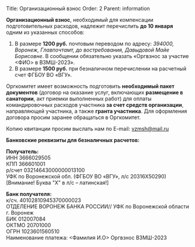 Title: Организационный взнос
Order: 2
Parent: information

**Организационный взнос**, необходимый для компенсации подготовительных расходов, надлежит перечислить **до 10 января** одним из указанных способов:

1. В размере **1200 руб.** почтовым переводом по адресу: *394000, Воронеж, Главпочтамт, до востребования, Давыдовой Майе Борисовне*. В сообщении обязательно указать «Оргвзнос за участие <ФИО> в ВЗМШ-2023».
2. В размере **1500 руб.** при безналичном перечислении на расчетный счет ФГБОУ ВО «ВГУ».

Оргкомитет имеет возможность подготовить **необходимый пакет документов** (договор на оказание услуг, включающих **размещение в санатории**, акт приемки выполненных работ) для оплаты командировочных расходов участника **за счет средств организации**, направляющей участника, а также **гранта участника**. Для оформления договора просим заранее обращаться в Оргкомитет.

Копию квитанции просим выслать нам по E-mail: [vzmsh@mail.ru](mailto:vzmsh@mail.ru)

**Банковские реквизиты для безналичных расчетов:**

**Получатель:**  
ИНН 3666029505  
КПП 366601001  
р/счет 03214643000000013100  
УФК по Воронежской обл. (ФГБОУ ВО «ВГУ», л/с 20316Х50290)  
[Внимание! Буква "X" в л/с – латинская!]

**Банк получателя:**  
к/сч. 40102810945370000023  
ОТДЕЛЕНИЕ ВОРОНЕЖ БАНКА РОССИИ// УФК по Воронежской области г. Воронеж  
БИК 012007084  
ОКТМО 20701000  
ОГРН 1023601560510  
Наименование платежа: <Фамилия И.О> Оргвзнос ВЗМШ-2023
